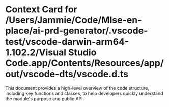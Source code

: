 # Context Card for /Users/Jammie/Code/MIse-en-place/ai-prd-generator/.vscode-test/vscode-darwin-arm64-1.102.2/Visual Studio Code.app/Contents/Resources/app/out/vscode-dts/vscode.d.ts

This document provides a high-level overview of the code structure, including key functions and classes, to help developers quickly understand the module's purpose and public API.
